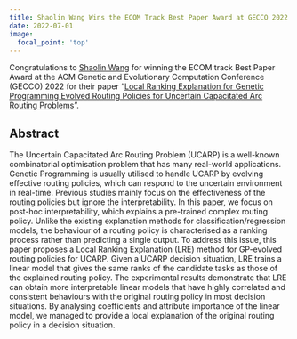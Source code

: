 ```yaml
---
title: Shaolin Wang Wins the ECOM Track Best Paper Award at GECCO 2022
date: 2022-07-01
image:
  focal_point: 'top'
---
```


Congratulations to <a href="https://ecs.victoria.ac.nz/Main/GradShaolinWang">Shaolin Wang</a> for winning the ECOM track Best Paper Award at the ACM Genetic and Evolutionary Computation Conference (GECCO) 2022 for their paper “<a href="https://dl.acm.org/doi/10.1145/3512290.3528723">Local Ranking Explanation for Genetic Programming Evolved Routing Policies for Uncertain Capacitated Arc Routing Problems</a>”.

<!--more-->

## Abstract

The Uncertain Capacitated Arc Routing Problem (UCARP) is a well-known combinatorial optimisation problem that has many real-world applications. Genetic Programming is usually utilised to handle UCARP by evolving effective routing policies, which can respond to the uncertain environment in real-time. Previous studies mainly focus on the effectiveness of the routing policies but ignore the interpretability. In this paper, we focus on post-hoc interpretability, which explains a pre-trained complex routing policy. Unlike the existing explanation methods for classification/regression models, the behaviour of a routing policy is characterised as a ranking process rather than predicting a single output. To address this issue, this paper proposes a Local Ranking Explanation (LRE) method for GP-evolved routing policies for UCARP. Given a UCARP decision situation, LRE trains a linear model that gives the same ranks of the candidate tasks as those of the explained routing policy. The experimental results demonstrate that LRE can obtain more interpretable linear models that have highly correlated and consistent behaviours with the original routing policy in most decision situations. By analysing coefficients and attribute importance of the linear model, we managed to provide a local explanation of the original routing policy in a decision situation.
